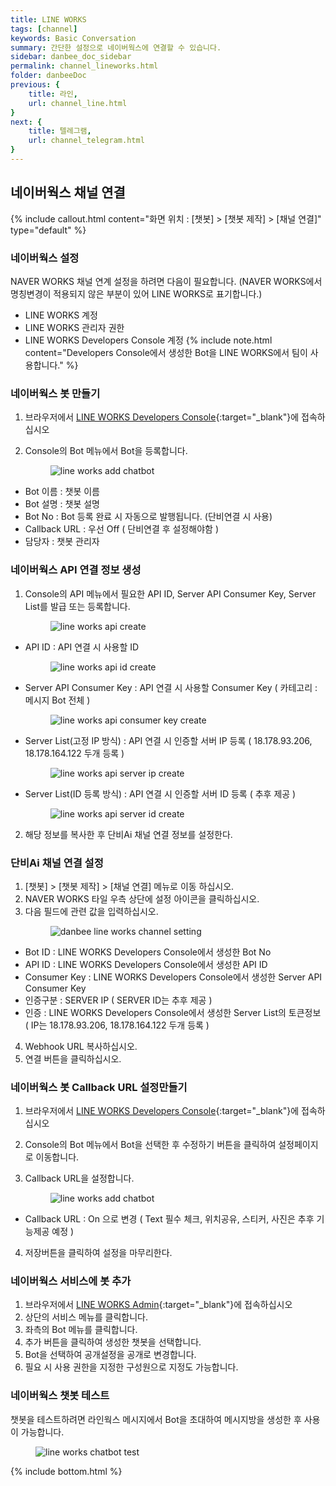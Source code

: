 ```yaml
---
title: LINE WORKS 
tags: [channel]
keywords: Basic Conversation
summary: 간단한 설정으로 네이버웍스에 연결할 수 있습니다.
sidebar: danbee_doc_sidebar
permalink: channel_lineworks.html
folder: danbeeDoc
previous: {
    title: 라인,
    url: channel_line.html
}
next: {
    title: 텔레그램,
    url: channel_telegram.html
}
---
```

## 네이버웍스 채널 연결 
{% include callout.html content="화면 위치 : [챗봇] > [챗봇 제작] > [채널 연결]" type="default" %}


### 네이버웍스 설정
NAVER WORKS 채널 연계 설정을 하려면 다음이 필요합니다. (NAVER WORKS에서 명칭변경이 적용되지 않은 부분이 있어 LINE WORKS로 표기합니다.)

* LINE WORKS 계정
* LINE WORKS 관리자 권한
* LINE WORKS Developers Console 계정
{% include note.html content="Developers Console에서 생성한 Bot을 LINE WORKS에서 팀이 사용합니다." %}


### 네이버웍스 봇 만들기
1. 브라우저에서 <span class="link">[LINE WORKS Developers Console](https://developers.worksmobile.com/){:target="_blank"}</span>에 접속하십시오

2. Console의 Bot 메뉴에서 Bot을 등록합니다.<figure><img class="docimage" src="images/channel/lineworks/lineworks_add_chatbot.png" alt="line works add chatbot" style="max-width: 800px"></figure>
  * Bot 이름 : 챗봇 이름
  * Bot 설명 : 챗봇 설명
  * Bot No : Bot 등록 완료 시 자동으로 발행됩니다. (단비연결 시 사용)
  * Callback URL : 우선 Off ( 단비연결 후 설정해야함 )
  * 담당자 : 챗봇 관리자
 
### 네이버웍스 API 연결 정보 생성
1. Console의 API 메뉴에서 필요한 API ID, Server API Consumer Key, Server List를 발급 또는 등록합니다.<figure><img class="docimage" src="images/channel/lineworks/lineworks_api_create.png" alt="line works api create" style="max-width: 800px"></figure>
  * API ID : API 연결 시 사용할 ID <figure><img class="docimage" src="images/channel/lineworks/lineworks_api_id.png" alt="line works api id create" style="max-width: 800px"></figure>
  * Server API Consumer Key : API 연결 시 사용할 Consumer Key ( 카테고리 : 메시지 Bot 전체 ) <figure><img class="docimage" src="images/channel/lineworks/lineworks_api_consumer_key.png" alt="line works api consumer key create" style="max-width: 800px"></figure>
  * Server List(고정 IP 방식) : API 연결 시 인증할 서버 IP 등록 ( 18.178.93.206, 18.178.164.122 두개 등록 ) <figure><img class="docimage" src="images/channel/lineworks/lineworks_api_server_ip.png" alt="line works api server ip create" style="max-width: 800px"></figure>
  * Server List(ID 등록 방식) : API 연결 시 인증할 서버 ID 등록 ( 추후 제공 ) <figure><img class="docimage" src="images/channel/lineworks/lineworks_api_server_id.png" alt="line works api server id create" style="max-width: 800px"></figure>
  
2. 해당 정보를 복사한 후 단비Ai 채널 연결 정보를 설정한다.


### 단비Ai 채널 연결 설정
1. [챗봇] > [챗봇 제작] > [채널 연결] 메뉴로 이동 하십시오.
2. NAVER WORKS 타일 우측 상단에 설정 아이콘을 클릭하십시오.
3. 다음 필드에 관련 값을 입력하십시오.<figure><img class="docimage" src="images/channel/lineworks/lineworks_danbee_setting.png" alt="danbee line works channel setting" style="max-width: 800px"></figure>
  * Bot ID : LINE WORKS Developers Console에서 생성한 Bot No
  * API ID : LINE WORKS Developers Console에서 생성한 API ID
  * Consumer Key : LINE WORKS Developers Console에서 생성한 Server API Consumer Key
  * 인증구분 : SERVER IP ( SERVER ID는 추후 제공 )
  * 인증 : LINE WORKS Developers Console에서 생성한 Server List의 토큰정보 <br>( IP는 18.178.93.206, 18.178.164.122 두개 등록 )
  
4. Webhook URL 복사하십시오.
5. 연결 버튼을 클릭하십시오.

### 네이버웍스 봇 Callback URL 설정만들기
1. 브라우저에서 <span class="link">[LINE WORKS Developers Console](https://developers.worksmobile.com/){:target="_blank"}</span>에 접속하십시오

2. Console의 Bot 메뉴에서 Bot을 선택한 후 수정하기 버튼을 클릭하여 설정페이지로 이동합니다.
3. Callback URL을 설정합니다.<figure><img class="docimage" src="images/channel/lineworks/lineworks_edit_chatbot_callback.png" alt="line works add chatbot" style="max-width: 800px"></figure>
  * Callback URL : On 으로 변경 ( Text 필수 체크, 위치공유, 스티커, 사진은 추후 기능제공 예정 )
4. 저장버튼을 클릭하여 설정을 마무리한다.


### 네이버웍스 서비스에 봇 추가
1. 브라우저에서 <span class="link">[LINE WORKS Admin](https://admin.worksmobile.com/){:target="_blank"}</span>에 접속하십시오
2. 상단의 서비스 메뉴를 클릭합니다.
3. 좌측의 Bot 메뉴를 클릭합니다.
4. 추가 버튼을 클릭하여 생성한 챗봇을 선택합니다.
5. Bot을 선택하여 공개설정을 공개로 변경합니다. 
6. 필요 시 사용 권한을 지정한 구성원으로 지정도 가능합니다.

### 네이버웍스 챗봇 테스트
챗봇을 테스트하려면 라인웍스 메시지에서 Bot을 초대하여 메시지방을 생성한 후 사용이 가능합니다.<figure><img class="docimage" src="images/channel/lineworks/lineworks_chatbot_test.png" alt="line works chatbot test" style="max-width: 800px"></figure>



{% include bottom.html %}
